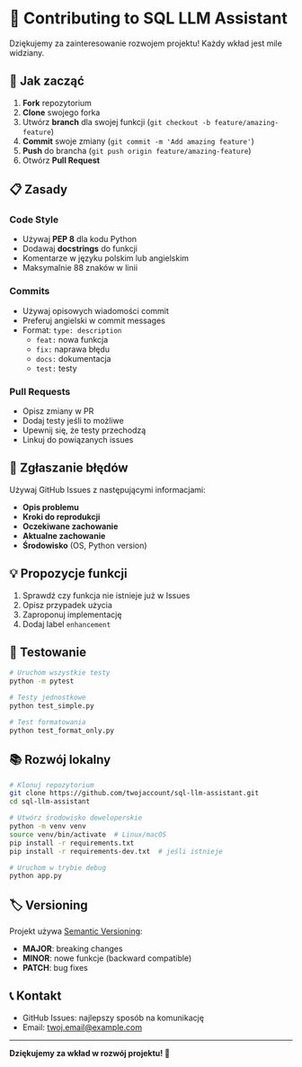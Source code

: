 # 🤝 Contributing to SQL LLM Assistant

Dziękujemy za zainteresowanie rozwojem projektu! Każdy wkład jest mile widziany.

## 🚀 Jak zacząć

1. **Fork** repozytorium
2. **Clone** swojego forka
3. Utwórz **branch** dla swojej funkcji (`git checkout -b feature/amazing-feature`)
4. **Commit** swoje zmiany (`git commit -m 'Add amazing feature'`)
5. **Push** do brancha (`git push origin feature/amazing-feature`)
6. Otwórz **Pull Request**

## 📋 Zasady

### Code Style
- Używaj **PEP 8** dla kodu Python
- Dodawaj **docstrings** do funkcji
- Komentarze w języku polskim lub angielskim
- Maksymalnie 88 znaków w linii

### Commits
- Używaj opisowych wiadomości commit
- Preferuj angielski w commit messages
- Format: `type: description`
  - `feat:` nowa funkcja
  - `fix:` naprawa błędu
  - `docs:` dokumentacja
  - `test:` testy

### Pull Requests
- Opisz zmiany w PR
- Dodaj testy jeśli to możliwe
- Upewnij się, że testy przechodzą
- Linkuj do powiązanych issues

## 🐛 Zgłaszanie błędów

Używaj GitHub Issues z następującymi informacjami:
- **Opis problemu**
- **Kroki do reprodukcji**
- **Oczekiwane zachowanie**
- **Aktualne zachowanie**
- **Środowisko** (OS, Python version)

## 💡 Propozycje funkcji

1. Sprawdź czy funkcja nie istnieje już w Issues
2. Opisz przypadek użycia
3. Zaproponuj implementację
4. Dodaj label `enhancement`

## 🧪 Testowanie

```bash
# Uruchom wszystkie testy
python -m pytest

# Testy jednostkowe
python test_simple.py

# Test formatowania
python test_format_only.py
```

## 📚 Rozwój lokalny

```bash
# Klonuj repozytorium
git clone https://github.com/twojaccount/sql-llm-assistant.git
cd sql-llm-assistant

# Utwórz środowisko deweloperskie
python -m venv venv
source venv/bin/activate  # Linux/macOS
pip install -r requirements.txt
pip install -r requirements-dev.txt  # jeśli istnieje

# Uruchom w trybie debug
python app.py
```

## 🏷️ Versioning

Projekt używa [Semantic Versioning](https://semver.org/):
- **MAJOR**: breaking changes
- **MINOR**: nowe funkcje (backward compatible)
- **PATCH**: bug fixes

## 📞 Kontakt

- GitHub Issues: najlepszy sposób na komunikację
- Email: [twoj.email@example.com](mailto:twoj.email@example.com)

---

**Dziękujemy za wkład w rozwój projektu! 🙏**